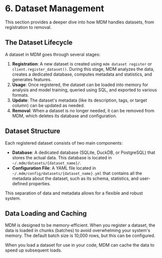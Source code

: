 # 6. Dataset Management

This section provides a deeper dive into how MDM handles datasets, from registration to removal.

## The Dataset Lifecycle

A dataset in MDM goes through several stages:

1.  **Registration**: A new dataset is created using `mdm dataset register` or `client.register_dataset()`. During this stage, MDM analyzes the data, creates a dedicated database, computes metadata and statistics, and generates features.
2.  **Usage**: Once registered, the dataset can be loaded into memory for analysis and model training, queried using SQL, and exported to various formats.
3.  **Update**: The dataset's metadata (like its description, tags, or target column) can be updated as needed.
4.  **Removal**: When a dataset is no longer needed, it can be removed from MDM, which deletes its database and configuration.

## Dataset Structure

Each registered dataset consists of two main components:

*   **Database**: A dedicated database (SQLite, DuckDB, or PostgreSQL) that stores the actual data. This database is located in `~/.mdm/datasets/{dataset_name}/`.
*   **Configuration File**: A YAML file located in `~/.mdm/config/datasets/{dataset_name}.yml` that contains all the metadata about the dataset, such as its schema, statistics, and user-defined properties.

This separation of data and metadata allows for a flexible and robust system.

## Data Loading and Caching

MDM is designed to be memory-efficient. When you register a dataset, the data is loaded in chunks (batches) to avoid overwhelming your system's memory. The default batch size is 10,000 rows, but this can be configured.

When you load a dataset for use in your code, MDM can cache the data to speed up subsequent loads.
